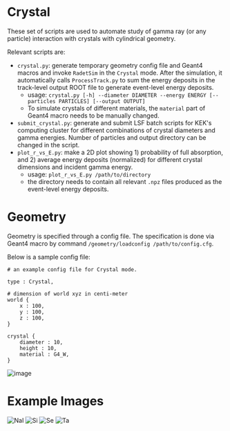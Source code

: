 # Crystal

These set of scripts are used to automate study of gamma ray (or any particle) interaction with crystals with cylindrical geometry.

Relevant scripts are:
- `crystal.py`: generate temporary geometry config file and Geant4 macros and invoke `RadetSim` in the `Crystal` mode. After the simulation, it automatically calls `ProcessTrack.py` to sum the energy deposits in the track-level output ROOT file to generate event-level energy deposits.
  - usage: `crystal.py [-h] --diameter DIAMETER --energy ENERGY [--particles PARTICLES] [--output OUTPUT]`
  - To simulate crystals of different materials, the `material` part of Geant4 macro needs to be manually changed.
- `submit_crystal.py`: generate and submit LSF batch scripts for KEK's computing cluster for different combinations of crystal diameters and gamma energies. Number of particles and output directory can be changed in the script.
- `plot_r_vs_E.py`: make a 2D plot showing 1) probability of full absorption, and 2) average energy deposits (normalized) for different crystal dimensions and incident gamma energy.
  - usage: `plot_r_vs_E.py /path/to/directory`
  - the directory needs to contain all relevant `.npz` files produced as the event-level energy deposits.

# Geometry

Geometry is specified through a config file. The specification is done via Geant4 macro by command `/geometry/loadconfig /path/to/config.cfg`.

Below is a sample config file:
```
# an example config file for Crystal mode.

type : Crystal,

# dimension of world xyz in centi-meter
world {
    x : 100,
    y : 100,
    z : 100,
}

crystal {
    diameter : 10,
    height : 10,
    material : G4_W,
}
```

![image](https://github.com/user-attachments/assets/11d88058-52de-43ba-8556-8b011d1f96d7)


# Example Images

![NaI](https://github.com/user-attachments/assets/3b7acd6c-0633-453b-9037-115cb2fcf16d)
![Si](https://github.com/user-attachments/assets/10bc7be3-53d9-469e-b431-718d37d142e4)
![Se](https://github.com/user-attachments/assets/153c9317-a819-4564-a900-7512f470f342)
![Ta](https://github.com/user-attachments/assets/15cf4b8e-3465-4d28-ab70-c8bf65c14b73)

